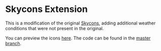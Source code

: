 Skycons Extension
=======

This is a modification of the original
[Skycons](https://github.com/darkskyapp/skycons), adding additional weather
conditions that were not present in the original.

You can preview the icons [here](http://galdiuz.github.io/skycons/). The code
can be found in the [master branch](https://github.com/Galdiuz/skycons/tree/master).
